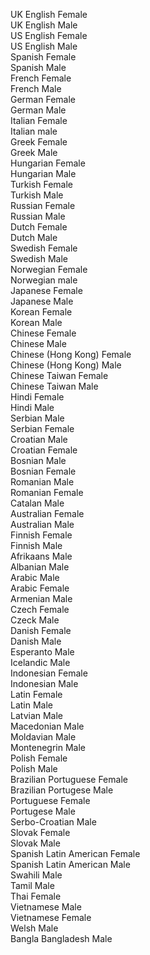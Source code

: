 UK English Female   
UK English Male  
US English Female  
US English Male  
Spanish Female  
Spanish Male  
French Female  
French Male  
German Female  
German Male  
Italian Female  
Italian male  
Greek Female  
Greek Male  
Hungarian Female  
Hungarian Male  
Turkish Female  
Turkish Male  
Russian Female  
Russian Male  
Dutch Female  
Dutch Male  
Swedish Female  
Swedish Male  
Norwegian Female  
Norwegian male  
Japanese Female  
Japanese Male  
Korean Female  
Korean Male  
Chinese Female  
Chinese Male  
Chinese (Hong Kong) Female  
Chinese (Hong Kong) Male  
Chinese Taiwan Female  
Chinese Taiwan Male  
Hindi Female  
Hindi Male  
Serbian Male  
Serbian Female  
Croatian Male  
Croatian Female  
Bosnian Male  
Bosnian Female  
Romanian Male  
Romanian Female  
Catalan Male  
Australian Female  
Australian Male  
Finnish Female  
Finnish Male  
Afrikaans Male  
Albanian Male  
Arabic Male  
Arabic Female  
Armenian Male  
Czech Female  
Czeck Male  
Danish Female  
Danish Male  
Esperanto Male  
Icelandic Male  
Indonesian Female  
Indonesian Male  
Latin Female  
Latin Male  
Latvian Male  
Macedonian Male  
Moldavian Male  
Montenegrin Male  
Polish Female  
Polish Male  
Brazilian Portuguese Female  
Brazilian Portugese Male  
Portuguese Female  
Portugese Male  
Serbo-Croatian Male  
Slovak Female  
Slovak Male  
Spanish Latin American Female  
Spanish Latin American Male  
Swahili Male  
Tamil Male  
Thai Female  
Vietnamese Male  
Vietnamese Female  
Welsh Male  
Bangla Bangladesh Male